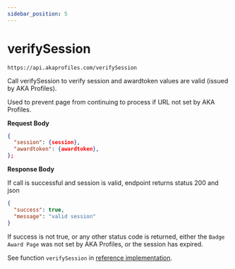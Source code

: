 ```yaml
---
sidebar_position: 5
---
```


# verifySession

`https://api.akaprofiles.com/verifySession`

Call verifySession to verify session and awardtoken values are valid (issued by AKA Profiles).

Used to prevent page from continuing to process if URL not set by AKA Profiles.

**Request Body**

```json
{
  "session": {session},
  "awardtoken": {awardtoken},
};
```

**Response Body**

If call is successful and session is valid, endpoint returns status 200 and json

```json
{
  "success": true,
  "message": "valid session"
}
```

If success is not true, or any other status code is returned, either the `Badge Award Page` was not set by AKA Profiles, or the session has expired.

See function `verifySession` in [reference implementation](https://github.com/neilck/aka-awardbadge/blob/main/src/app/actions/akaActions.ts).
